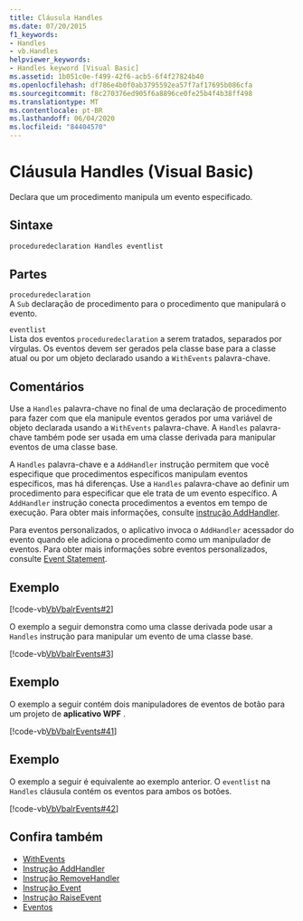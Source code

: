 ```yaml
---
title: Cláusula Handles
ms.date: 07/20/2015
f1_keywords:
- Handles
- vb.Handles
helpviewer_keywords:
- Handles keyword [Visual Basic]
ms.assetid: 1b051c0e-f499-42f6-acb5-6f4f27824b40
ms.openlocfilehash: df786e4b0f0ab3795592ea57f7af17695b086cfa
ms.sourcegitcommit: f8c270376ed905f6a8896ce0fe25b4f4b38ff498
ms.translationtype: MT
ms.contentlocale: pt-BR
ms.lasthandoff: 06/04/2020
ms.locfileid: "84404570"
---
```

# <a name="handles-clause-visual-basic"></a>Cláusula Handles (Visual Basic)
Declara que um procedimento manipula um evento especificado.  
  
## <a name="syntax"></a>Sintaxe  
  
```vb  
proceduredeclaration Handles eventlist  
```  
  
## <a name="parts"></a>Partes  
 `proceduredeclaration`  
 A `Sub` declaração de procedimento para o procedimento que manipulará o evento.  
  
 `eventlist`  
 Lista dos eventos `proceduredeclaration` a serem tratados, separados por vírgulas. Os eventos devem ser gerados pela classe base para a classe atual ou por um objeto declarado usando a `WithEvents` palavra-chave.  
  
## <a name="remarks"></a>Comentários  
 Use a `Handles` palavra-chave no final de uma declaração de procedimento para fazer com que ela manipule eventos gerados por uma variável de objeto declarada usando a `WithEvents` palavra-chave. A `Handles` palavra-chave também pode ser usada em uma classe derivada para manipular eventos de uma classe base.  
  
 A `Handles` palavra-chave e a `AddHandler` instrução permitem que você especifique que procedimentos específicos manipulam eventos específicos, mas há diferenças. Use a `Handles` palavra-chave ao definir um procedimento para especificar que ele trata de um evento específico. A `AddHandler` instrução conecta procedimentos a eventos em tempo de execução. Para obter mais informações, consulte [instrução AddHandler](addhandler-statement.md).  
  
 Para eventos personalizados, o aplicativo invoca o `AddHandler` acessador do evento quando ele adiciona o procedimento como um manipulador de eventos. Para obter mais informações sobre eventos personalizados, consulte [Event Statement](event-statement.md).  
  
## <a name="example"></a>Exemplo  
 [!code-vb[VbVbalrEvents#2](~/samples/snippets/visualbasic/VS_Snippets_VBCSharp/VbVbalrEvents/VB/Class1.vb#2)]  
  
 O exemplo a seguir demonstra como uma classe derivada pode usar a `Handles` instrução para manipular um evento de uma classe base.  
  
 [!code-vb[VbVbalrEvents#3](~/samples/snippets/visualbasic/VS_Snippets_VBCSharp/VbVbalrEvents/VB/Class1.vb#3)]  
  
## <a name="example"></a>Exemplo  
 O exemplo a seguir contém dois manipuladores de eventos de botão para um projeto de **aplicativo WPF** .  
  
 [!code-vb[VbVbalrEvents#41](~/samples/snippets/visualbasic/VS_Snippets_VBCSharp/VbVbalrEvents/VB/class3.vb#41)]  
  
## <a name="example"></a>Exemplo  
 O exemplo a seguir é equivalente ao exemplo anterior. O `eventlist` na `Handles` cláusula contém os eventos para ambos os botões.  
  
 [!code-vb[VbVbalrEvents#42](~/samples/snippets/visualbasic/VS_Snippets_VBCSharp/VbVbalrEvents/VB/class3.vb#42)]  
  
## <a name="see-also"></a>Confira também

- [WithEvents](../modifiers/withevents.md)
- [Instrução AddHandler](addhandler-statement.md)
- [Instrução RemoveHandler](removehandler-statement.md)
- [Instrução Event](event-statement.md)
- [Instrução RaiseEvent](raiseevent-statement.md)
- [Eventos](../../programming-guide/language-features/events/index.md)
